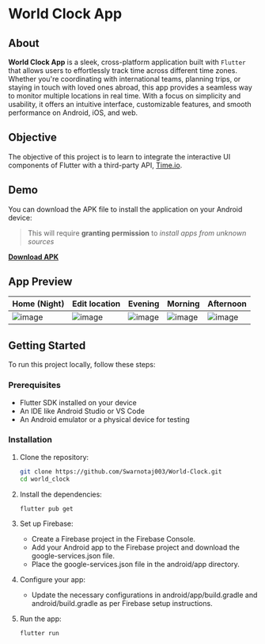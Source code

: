 # World Clock App

## About
**World Clock App** is a sleek, cross-platform application built with `Flutter` that allows users to effortlessly track time across different time zones. Whether you're coordinating with international teams, planning trips, or staying in touch with loved ones abroad, this app provides a seamless way to monitor multiple locations in real time. With a focus on simplicity and usability, it offers an intuitive interface, customizable features, and smooth performance on Android, iOS, and web.

## Objective

The objective of this project is to learn to integrate the interactive UI components of Flutter with a third-party API, [Time.io](https://timeapi.io/swagger/index.html).

## Demo
You can download the APK file to install the application on your Android device:
> This will require **granting permission** to *install apps from unknown sources*

[**Download APK**](https://github.com/Swarnotaj003/World-Clock/releases/download/v1.0/app-debug.apk)


## App Preview
Home (Night) | Edit location | Evening | Morning | Afternoon
-------------|---------------|---------|---------|----------
![image](https://github.com/user-attachments/assets/cfb52429-4120-42cd-a16a-12205cafccb7) | ![image](https://github.com/user-attachments/assets/75db7d05-075c-4bbc-8b27-5ef0b86738ed) | ![image](https://github.com/user-attachments/assets/d52c8235-671b-420d-9b22-e29fc1f224b7) | ![image](https://github.com/user-attachments/assets/4e73a434-54e5-4607-8550-6ad9f368d787) | ![image](https://github.com/user-attachments/assets/93d4d29b-c397-4eef-b7ff-c5a98dff8f9c)


## Getting Started

To run this project locally, follow these steps:

### Prerequisites

- Flutter SDK installed on your device
- An IDE like Android Studio or VS Code
- An Android emulator or a physical device for testing

### Installation

1. Clone the repository:
    ```bash
    git clone https://github.com/Swarnotaj003/World-Clock.git
    cd world_clock
2. Install the dependencies:
    ```bash
    flutter pub get
3. Set up Firebase:
    - Create a Firebase project in the Firebase Console.
    - Add your Android app to the Firebase project and download the google-services.json file.
    - Place the google-services.json file in the android/app directory.
4. Configure your app:
    - Update the necessary configurations in android/app/build.gradle and android/build.gradle as per Firebase setup instructions.

5. Run the app:
    ```bash
    flutter run
